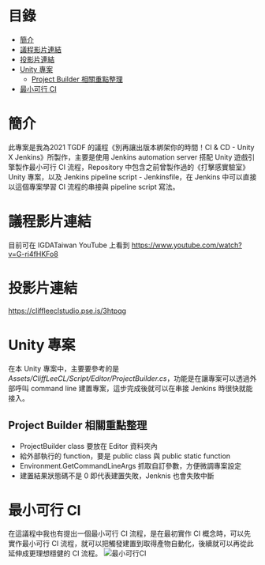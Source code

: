 # 目錄
- [簡介](#簡介)
- [議程影片連結](#議程影片連結)
- [投影片連結](#投影片連結)
- [Unity 專案](#Unity-專案)
  - [Project Builder 相關重點整理](#Project-Builder-相關重點整理)
- [最小可行 CI](#最小可行-CI)

# 簡介
此專案是我為2021 TGDF 的議程《別再讓出版本綁架你的時間！CI & CD - Unity X Jenkins》所製作，主要是使用 Jenkins automation server 搭配 Unity 遊戲引擎製作最小可行 CI 流程，Repository 中包含之前曾製作過的《打擊感實驗室》Unity 專案，以及 Jenkins pipeline script - Jenkinsfile，在 Jenkins 中可以直接以這個專案學習 CI 流程的串接與 pipeline script 寫法。

# 議程影片連結
目前可在 IGDATaiwan YouTube 上看到
https://www.youtube.com/watch?v=G-ri4fHKFo8

# 投影片連結
https://cliffleeclstudio.pse.is/3htpqg

# Unity 專案
在本 Unity 專案中，主要要參考的是 *Assets/CliffLeeCL/Script/Editor/ProjectBuilder.cs*，功能是在讓專案可以透過外部呼叫 command line 建置專案，這步完成後就可以在串接 Jenkins 時很快就能接入。
## Project Builder 相關重點整理
- ProjectBuilder class 要放在 Editor 資料夾內
- 給外部執行的 function，要是 public class 與 public static function
- Environment.GetCommandLineArgs 抓取自訂參數，方便微調專案設定
- 建置結果狀態碼不是 0 即代表建置失敗，Jenknis 也會失敗中斷

# 最小可行 CI
在這議程中我也有提出一個最小可行 CI 流程，是在最初實作 CI 概念時，可以先實作最小可行 CI 流程，就可以把觸發建置到取得產物自動化，後續就可以再從此延伸成更理想穩健的 CI 流程。
![最小可行CI](https://user-images.githubusercontent.com/8335755/124946707-d1114c80-e041-11eb-8498-5d403dc74eeb.png)
